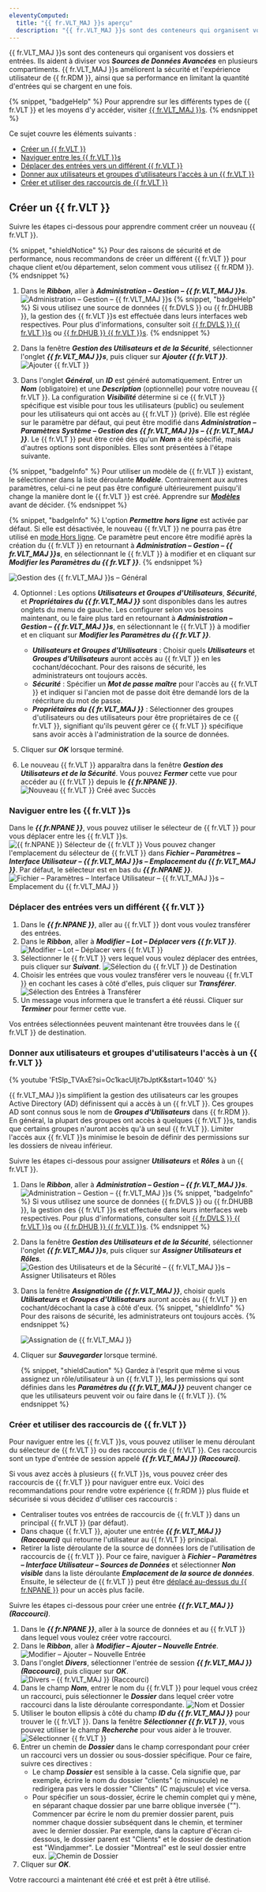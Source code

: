 ```yaml
---
eleventyComputed:
  title: "{{ fr.VLT_MAJ }}s aperçu"
  description: "{{ fr.VLT_MAJ }}s sont des conteneurs qui organisent vos dossiers et entrées. Ils aident à diviser vos Sources de Données Avancées en plusieurs compartiments."
---
```

{{ fr.VLT_MAJ }}s sont des conteneurs qui organisent vos dossiers et entrées. Ils aident à diviser vos ***Sources de Données Avancées*** en plusieurs compartiments. {{ fr.VLT_MAJ }}s améliorent la sécurité et l'expérience utilisateur de {{ fr.RDM }}, ainsi que sa performance en limitant la quantité d'entrées qui se chargent en une fois.

{% snippet, "badgeHelp" %}
Pour apprendre sur les différents types de {{ fr.VLT }} et les moyens d'y accéder, visiter [{{ fr.VLT_MAJ }}s](/rdm/windows/commands/view/panels/vault/).
{% endsnippet %}

Ce sujet couvre les éléments suivants :

* [Créer un {{ fr.VLT }}](#create-a-vault)
* [Naviguer entre les {{ fr.VLT }}s](#navigate-between-vaults)
* [Déplacer des entrées vers un différent {{ fr.VLT }}](#move-entries-to-a-different-vault)
* [Donner aux utilisateurs et groupes d'utilisateurs l'accès à un {{ fr.VLT }}](#give-users-and-user-groups-access-to-a-vault)
* [Créer et utiliser des raccourcis de {{ fr.VLT }}](#create-and-use-vault-shortcuts)

## Créer un {{ fr.VLT }}

Suivre les étapes ci-dessous pour apprendre comment créer un nouveau {{ fr.VLT }}.

{% snippet, "shieldNotice" %}
Pour des raisons de sécurité et de performance, nous recommandons de créer un différent {{ fr.VLT }} pour chaque client et/ou département, selon comment vous utilisez {{ fr.RDM }}.
{% endsnippet %}

1. Dans le ***Ribbon***, aller à ***Administration – Gestion – {{ fr.VLT_MAJ }}s***.
![Administration – Gestion – {{ fr.VLT_MAJ }}s](https://cdnweb.devolutions.net/docs/docs_en_rdm_windows_clip11300.png)
{% snippet, "badgeHelp" %}
Si vous utilisez une source de données {{ fr.DVLS }} ou {{ fr.DHUBB }}, la gestion des {{ fr.VLT }}s est effectuée dans leurs interfaces web respectives. Pour plus d'informations, consulter soit [{{ fr.DVLS }} {{ fr.VLT }}s](/server/web-interface/administration/security-management/vaults/) ou [{{ fr.DHUB }} {{ fr.VLT }}s](/hub/web-interface/administration/management/vaults/).
{% endsnippet %}

2. Dans la fenêtre ***Gestion des Utilisateurs et de la Sécurité***, sélectionner l'onglet ***{{ fr.VLT_MAJ }}s***, puis cliquer sur ***Ajouter {{ fr.VLT }}***.
![Ajouter {{ fr.VLT }}](https://cdnweb.devolutions.net/docs/docs_en_rdm_windows_clip10739.png)
1. Dans l'onglet ***Général***, un ***ID*** est généré automatiquement. Entrer un ***Nom*** (obligatoire) et une ***Description*** (optionnelle) pour votre nouveau {{ fr.VLT }}.
La configuration ***Visibilité*** détermine si ce {{ fr.VLT }} spécifique est visible pour tous les utilisateurs (public) ou seulement pour les utilisateurs qui ont accès au {{ fr.VLT }} (privé). Elle est réglée sur le paramètre par défaut, qui peut être modifié dans ***Administration – Paramètres Système – Gestion des {{ fr.VLT_MAJ }}s – {{ fr.VLT_MAJ }}***.
Le {{ fr.VLT }} peut être créé dès qu'un ***Nom*** a été spécifié, mais d'autres options sont disponibles. Elles sont présentées à l'étape suivante.

{% snippet, "badgeInfo" %}
Pour utiliser un modèle de {{ fr.VLT }} existant, le sélectionner dans la liste déroulante ***Modèle***. Contrairement aux autres paramètres, celui-ci ne peut pas être configuré ultérieurement puisqu'il change la manière dont le {{ fr.VLT }} est créé. Apprendre sur [***Modèles***](/rdm/windows/commands/file/templates/) avant de décider.
{% endsnippet %}

{% snippet, "badgeInfo" %}
L'option ***Permettre hors ligne*** est activée par défaut. Si elle est désactivée, le nouveau {{ fr.VLT }} ne pourra pas être utilisé en [mode Hors ligne](/rdm/windows/data-sources/offline-mode/). Ce paramètre peut encore être modifié après la création du {{ fr.VLT }} en retournant à ***Administration – Gestion – {{ fr.VLT_MAJ }}s***, en sélectionnant le {{ fr.VLT }} à modifier et en cliquant sur ***Modifier les Paramètres du {{ fr.VLT }}***.
{% endsnippet %}

![Gestion des {{ fr.VLT_MAJ }}s – Général](https://cdnweb.devolutions.net/docs/docs_en_rdm_windows_RDMWin2161.png)

4. Optionnel : Les options ***Utilisateurs et Groupes d'Utilisateurs***, ***Sécurité***, et ***Propriétaires du {{ fr.VLT_MAJ }}*** sont disponibles dans les autres onglets du menu de gauche. Les configurer selon vos besoins maintenant, ou le faire plus tard en retournant à ***Administration – Gestion – {{ fr.VLT_MAJ }}s***, en sélectionnant le {{ fr.VLT }} à modifier et en cliquant sur ***Modifier les Paramètres du {{ fr.VLT }}***.
    * ***Utilisateurs et Groupes d'Utilisateurs*** : Choisir quels ***Utilisateurs*** et ***Groupes d'Utilisateurs*** auront accès au {{ fr.VLT }} en les cochant/décochant. Pour des raisons de sécurité, les administrateurs ont toujours accès.
    * ***Sécurité*** : Spécifier un ***Mot de passe maître*** pour l'accès au {{ fr.VLT }} et indiquer si l'ancien mot de passe doit être demandé lors de la réécriture du mot de passe.
    * ***Propriétaires du {{ fr.VLT_MAJ }}*** : Sélectionner des groupes d'utilisateurs ou des utilisateurs pour être propriétaires de ce {{ fr.VLT }}, signifiant qu'ils peuvent gérer ce {{ fr.VLT }} spécifique sans avoir accès à l'administration de la source de données.

5. Cliquer sur ***OK*** lorsque terminé.
1. Le nouveau {{ fr.VLT }} apparaîtra dans la fenêtre ***Gestion des Utilisateurs et de la Sécurité***. Vous pouvez ***Fermer*** cette vue pour accéder au {{ fr.VLT }} depuis le ***{{ fr.NPANE }}***.
![Nouveau {{ fr.VLT }} Créé avec Succès](https://cdnweb.devolutions.net/docs/docs_en_rdm_windows_RDMWin2138.png)

### Naviguer entre les {{ fr.VLT }}s

Dans le ***{{ fr.NPANE }}***, vous pouvez utiliser le sélecteur de {{ fr.VLT }} pour vous déplacer entre les {{ fr.VLT }}s.
![{{ fr.NPANE }} Sélecteur de {{ fr.VLT }}](https://cdnweb.devolutions.net/docs/docs_en_rdm_windows_clip3602.png)
Vous pouvez changer l'emplacement du sélecteur de {{ fr.VLT }} dans ***Fichier – Paramètres – Interface Utilisateur – {{ fr.VLT_MAJ }}s – Emplacement du {{ fr.VLT_MAJ }}***. Par défaut, le sélecteur est en bas du ***{{ fr.NPANE }}***.
![Fichier – Paramètres – Interface Utilisateur – {{ fr.VLT_MAJ }}s – Emplacement du {{ fr.VLT_MAJ }}](https://cdnweb.devolutions.net/docs/docs_en_rdm_windows_RDMWin2141.png)

### Déplacer des entrées vers un différent {{ fr.VLT }}

1. Dans le ***{{ fr.NPANE }}***, aller au {{ fr.VLT }} dont vous voulez transférer des entrées.
1. Dans le ***Ribbon***, aller à ***Modifier – Lot – Déplacer vers {{ fr.VLT }}***.
![Modifier – Lot – Déplacer vers {{ fr.VLT }}](https://cdnweb.devolutions.net/docs/docs_en_rdm_windows_clip7030.png)
1. Sélectionner le {{ fr.VLT }} vers lequel vous voulez déplacer des entrées, puis cliquer sur ***Suivant***.
![Sélection du {{ fr.VLT }} de Destination](https://cdnweb.devolutions.net/docs/docs_en_rdm_windows_clip7031.png)
1. Choisir les entrées que vous voulez transférer vers le nouveau {{ fr.VLT }} en cochant les cases à côté d'elles, puis cliquer sur ***Transférer***.
![Sélection des Entrées à Transférer](https://cdnweb.devolutions.net/docs/docs_en_rdm_windows_clip7032.png)
1. Un message vous informera que le transfert a été réussi. Cliquer sur ***Terminer*** pour fermer cette vue.

Vos entrées sélectionnées peuvent maintenant être trouvées dans le {{ fr.VLT }} de destination.

### Donner aux utilisateurs et groupes d'utilisateurs l'accès à un {{ fr.VLT }}

{% youtube 'FtSlp_TVAxE?si=Oc1kacUIjt7bJptK&amp;start=1040' %}

{{ fr.VLT_MAJ }}s simplifient la gestion des utilisateurs car les groupes Active Directory (AD) définissent qui a accès à un {{ fr.VLT }}. Ces groupes AD sont connus sous le nom de ***Groupes d'Utilisateurs*** dans {{ fr.RDM }}. En général, la plupart des groupes ont accès à quelques {{ fr.VLT }}s, tandis que certains groupes n'auront accès qu'à un seul {{ fr.VLT }}. Limiter l'accès aux {{ fr.VLT }}s minimise le besoin de définir des permissions sur les dossiers de niveau inférieur.

Suivre les étapes ci-dessous pour assigner ***Utilisateurs*** et ***Rôles*** à un {{ fr.VLT }}.

1. Dans le ***Ribbon***, aller à ***Administration – Gestion – {{ fr.VLT_MAJ }}s***.
   ![Administration – Gestion – {{ fr.VLT_MAJ }}s](https://cdnweb.devolutions.net/docs/docs_en_rdm_windows_clip11300.png)
   {% snippet, "badgeInfo" %}
   Si vous utilisez une source de données {{ fr.DVLS }} ou {{ fr.DHUBB }}, la gestion des {{ fr.VLT }}s est effectuée dans leurs interfaces web respectives. Pour plus d'informations, consulter soit [{{ fr.DVLS }} {{ fr.VLT }}s](/server/web-interface/administration/security-management/vaults/) ou [{{ fr.DHUB }} {{ fr.VLT }}s](/hub/web-interface/administration/management/vaults/).
   {% endsnippet %}

1. Dans la fenêtre ***Gestion des Utilisateurs et de la Sécurité***, sélectionner l'onglet ***{{ fr.VLT_MAJ }}s***, puis cliquer sur ***Assigner Utilisateurs et Rôles***.
   ![Gestion des Utilisateurs et de la Sécurité – {{ fr.VLT_MAJ }}s – Assigner Utilisateurs et Rôles](https://cdnweb.devolutions.net/docs/docs_en_rdm_windows_clip7033.png)
1. Dans la fenêtre ***Assignation de {{ fr.VLT_MAJ }}***, choisir quels ***Utilisateurs*** et ***Groupes d'Utilisateurs*** auront accès au {{ fr.VLT }} en cochant/décochant la case à côté d'eux.
   {% snippet, "shieldInfo" %}
   Pour des raisons de sécurité, les administrateurs ont toujours accès.
   {% endsnippet %}

   ![Assignation de {{ fr.VLT_MAJ }}](https://cdnweb.devolutions.net/docs/docs_en_rdm_windows_clip7034.png)

4. Cliquer sur ***Sauvegarder*** lorsque terminé.

   {% snippet, "shieldCaution" %}
   Gardez à l'esprit que même si vous assignez un rôle/utilisateur à un {{ fr.VLT }}, les permissions qui sont définies dans les ***Paramètres du {{ fr.VLT_MAJ }}*** peuvent changer ce que les utilisateurs peuvent voir ou faire dans le {{ fr.VLT }}.
   {% endsnippet %}

### Créer et utiliser des raccourcis de {{ fr.VLT }}

Pour naviguer entre les {{ fr.VLT }}s, vous pouvez utiliser le menu déroulant du sélecteur de {{ fr.VLT }} ou des raccourcis de {{ fr.VLT }}. Ces raccourcis sont un type d'entrée de session appelé ***{{ fr.VLT_MAJ }} (Raccourci)***.

Si vous avez accès à plusieurs {{ fr.VLT }}s, vous pouvez créer des raccourcis de {{ fr.VLT }} pour naviguer entre eux. Voici des recommandations pour rendre votre expérience {{ fr.RDM }} plus fluide et sécurisée si vous décidez d'utiliser ces raccourcis :

* Centraliser toutes vos entrées de raccourcis de {{ fr.VLT }} dans un principal {{ fr.VLT }} (par défaut).
* Dans chaque {{ fr.VLT }}, ajouter une entrée ***{{ fr.VLT_MAJ }} (Raccourci)*** qui retourne l'utilisateur au {{ fr.VLT }} principal.
* Retirer la liste déroulante de la source de données lors de l'utilisation de raccourcis de {{ fr.VLT }}. Pour ce faire, naviguer à ***Fichier – Paramètres – Interface Utilisateur – Sources de Données*** et sélectionner ***Non visible*** dans la liste déroulante ***Emplacement de la source de données***. Ensuite, le sélecteur de {{ fr.VLT }} peut être [déplacé au-dessus du {{ fr.NPANE }}](#move-entries-to-a-different-vault) pour un accès plus facile.

Suivre les étapes ci-dessous pour créer une entrée ***{{ fr.VLT_MAJ }} (Raccourci)***.

1. Dans le ***{{ fr.NPANE }}***, aller à la source de données et au {{ fr.VLT }} dans lequel vous voulez créer votre raccourci.
1. Dans le ***Ribbon***, aller à ***Modifier – Ajouter – Nouvelle Entrée***.
![Modifier – Ajouter – Nouvelle Entrée](https://cdnweb.devolutions.net/docs/docs_en_rdm_windows_RDMWin2142.png)
1. Dans l'onglet ***Divers***, sélectionner l'entrée de session ***{{ fr.VLT_MAJ }} (Raccourci)***, puis cliquer sur ***OK***.
![Divers – {{ fr.VLT_MAJ }} (Raccourci)](https://cdnweb.devolutions.net/docs/docs_en_rdm_windows_clip7037.png)
1. Dans le champ ***Nom***, entrer le nom du {{ fr.VLT }} pour lequel vous créez un raccourci, puis sélectionner le ***Dossier*** dans lequel créer votre raccourci dans la liste déroulante correspondante.
![Nom et Dossier](https://cdnweb.devolutions.net/docs/docs_en_rdm_windows_RDMWin2143.png)
1. Utiliser le bouton ellipsis à côté du champ ***ID du {{ fr.VLT_MAJ }}*** pour trouver le {{ fr.VLT }}. Dans la fenêtre ***Sélectionner {{ fr.VLT }}***, vous pouvez utiliser le champ ***Recherche*** pour vous aider à le trouver.
![Sélectionner {{ fr.VLT }}](https://cdnweb.devolutions.net/docs/docs_en_rdm_windows_clip7039.png)
1. Entrer un chemin de ***Dossier*** dans le champ correspondant pour créer un raccourci vers un dossier ou sous-dossier spécifique. Pour ce faire, suivre ces directives :
    * Le champ ***Dossier*** est sensible à la casse. Cela signifie que, par exemple, écrire le nom du dossier "clients" (c minuscule) ne redirigera pas vers le dossier "Clients" (C majuscule) et vice versa.
    * Pour spécifier un sous-dossier, écrire le chemin complet qui y mène, en séparant chaque dossier par une barre oblique inversée ("\"). Commencer par écrire le nom du premier dossier parent, puis nommer chaque dossier subséquent dans le chemin, et terminer avec le dernier dossier. Par exemple, dans la capture d'écran ci-dessous, le dossier parent est "Clients" et le dossier de destination est "Windjammer". Le dossier "Montreal" est le seul dossier entre eux.
    ![Chemin de Dossier](https://cdnweb.devolutions.net/docs/docs_en_rdm_windows_RDMWin2144.png)
7. Cliquer sur ***OK***.

Votre raccourci a maintenant été créé et est prêt à être utilisé.
